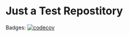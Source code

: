 # Just a Test Repostitory #

Badges:
[![codecov](https://codecov.io/gh/ht7-swiss/php-actions-test/branch/master/graph/badge.svg?token=DU6IGJWHRE)](https://codecov.io/gh/ht7-swiss/php-actions-test)
